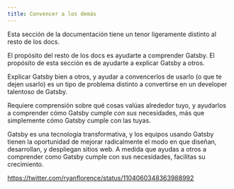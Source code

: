 ```yaml
---
title: Convencer a los demás
---
```


Esta sección de la documentación tiene un tenor ligeramente distinto al resto de los docs.

El propósito del resto de los docs es ayudarte a comprender Gatsby. El propósito de esta sección es de ayudarte a explicar Gatsby a otros.

Explicar Gatsby bien a otros, y ayudar a convencerlos de usarlo (o que te dejen usarlo) es un tipo de problema distinto a convertirse en un developer talentoso de Gatsby.

Requiere comprensión sobre qué cosas valúas alrededor tuyo, y ayudarlos a comprender cómo Gatsby cumple _con sus_ necesidades, más que simplemente cómo Gatsby cumple con las tuyas.

Gatsby es una tecnología transformativa, y los equipos usando Gatsby tienen la oportunidad de mejorar radicalmente el modo en que diseñan, desarrollan, y despliegan sitios web. A medida que ayudas a otros a comprender como Gatsby cumple con sus necesidades, facilitas su crecimiento.

https://twitter.com/ryanflorence/status/1104060348363988992
